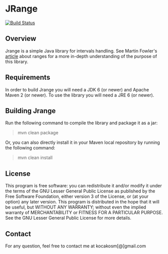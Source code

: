 JRange
======

[![Build Status](https://secure.travis-ci.org/kocakosm/jrange.png?branch=master)](http://travis-ci.org/kocakosm/jrange)


Overview
--------

Jrange is a simple Java library for intervals handling.
See Martin Fowler's [article](http://martinfowler.com/eaaDev/Range.html) about
ranges for a more in-depth understanding of the purpose of this library.


Requirements
------------

In order to build Jrange you will need a JDK 6 (or newer) and Apache Maven 2
(or newer).
To use the library you will need a JRE 6 (or newer).


Building Jrange
---------------

Run the following command to compile the library and package it as a jar:

> mvn clean package

Or, you can also directly install it in your Maven local repository by running
the following command:

> mvn clean install


License
-------

This program is free software: you can redistribute it and/or modify it under
the terms of the GNU Lesser General Public License as published by the Free
Software Foundation, either version 3 of the License, or (at your option) any
later version.
This program is distributed in the hope that it will be useful, but WITHOUT ANY
WARRANTY; without even the implied warranty of MERCHANTABILITY or FITNESS FOR A
PARTICULAR PURPOSE. See the GNU Lesser General Public License for more details.


Contact
-------

For any question, feel free to contact me at kocakosm[@]gmail.com
